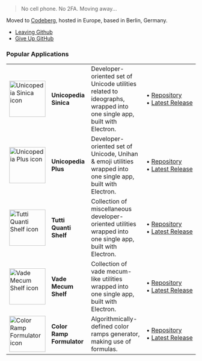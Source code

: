 > No cell phone. No 2FA. Moving away...

Moved to [Codeberg](https://codeberg.org/tonton-pixel), hosted in Europe, based in Berlin, Germany.

- [Leaving Github](https://ploum.net/2023-02-22-leaving-github.html)
- [Give Up GitHub](https://sfconservancy.org/GiveUpGitHub/)

### Popular Applications

<table>
  <tr>
    <td><img src="https://codeberg.org/tonton-pixel/unicopedia-sinica/media/branch/master/icons/icon-256.png" width="96px" alt="Unicopedia Sinica icon"></td>
    <td><strong>Unicopedia Sinica</strong></td>
    <td>Developer-oriented set of Unicode utilities related to ideographs, wrapped into one single app, built with Electron.</td>
    <td>
      •&nbsp;<a href="https://codeberg.org/tonton-pixel/unicopedia-sinica">Repository</a>
      <br>
      •&nbsp;<a href="https://codeberg.org/tonton-pixel/unicopedia-sinica/releases/latest">Latest&nbsp;Release</a>
    </td>
  </tr>
  <tr>
    <td><img src="https://codeberg.org/tonton-pixel/unicopedia-plus/media/branch/master/icons/icon-256.png" width="96px" alt="Unicopedia Plus icon"></td>
    <td><strong>Unicopedia Plus</strong></td>
    <td>Developer-oriented set of Unicode, Unihan & emoji utilities wrapped into one single app, built with Electron.</td>
    <td>
      •&nbsp;<a href="https://codeberg.org/tonton-pixel/unicopedia-plus">Repository</a>
      <br>
      •&nbsp;<a href="https://codeberg.org/tonton-pixel/unicopedia-plus/releases/latest">Latest&nbsp;Release</a>
    </td>
  </tr>
  <tr>
    <td><img src="https://codeberg.org/tonton-pixel/tutti-quanti-shelf/media/branch/master/icons/icon-256.png" width="96px" alt="Tutti Quanti Shelf icon"></td>
    <td><strong>Tutti Quanti Shelf</strong></td>
    <td>Collection of miscellaneous developer-oriented utilities wrapped into one single app, built with Electron.</td>
    <td>
      •&nbsp;<a href="https://codeberg.org/tonton-pixel/tutti-quanti-shelf">Repository</a>
      <br>
      •&nbsp;<a href="https://codeberg.org/tonton-pixel/tutti-quanti-shelf/releases/latest">Latest&nbsp;Release</a>
    </td>
  </tr>
  <tr>
    <td><img src="https://codeberg.org/tonton-pixel/vade-mecum-shelf/media/branch/master/icons/icon-256.png" width="96px" alt="Vade Mecum Shelf icon"></td>
    <td><strong>Vade Mecum Shelf</strong></td>
    <td>Collection of vade mecum-like utilities wrapped into one single app, built with Electron.</td>
    <td>
      •&nbsp;<a href="https://codeberg.org/tonton-pixel/vade-mecum-shelf">Repository</a>
      <br>
      •&nbsp;<a href="https://codeberg.org/tonton-pixel/vade-mecum-shelf/releases/latest">Latest&nbsp;Release</a>
    </td>
  </tr>
  <tr>
    <td><img src="https://codeberg.org/tonton-pixel/color-ramp-formulator/media/branch/master/icons/icon-256.png" width="96px" alt="Color Ramp Formulator icon"></td>
    <td><strong>Color Ramp Formulator</strong></td>
    <td>Algorithmically-defined color ramps generator, making use of formulas.</td>
    <td>
      •&nbsp;<a href="https://codeberg.org/tonton-pixel/color-ramp-formulator">Repository</a>
      <br>
      •&nbsp;<a href="https://codeberg.org/tonton-pixel/color-ramp-formulator/releases/latest">Latest&nbsp;Release</a>
    </td>
  </tr>
  </table>


